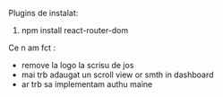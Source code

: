 Plugins de instalat: 
1. npm install react-router-dom


Ce n am fct : 
- remove la logo la scrisu de jos
- mai trb adaugat un scroll view or smth in dashboard
- ar trb sa implementam authu maine